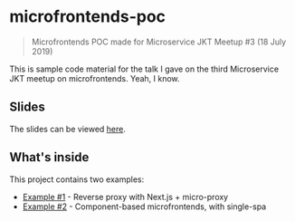 # microfrontends-poc

> Microfrontends POC made for Microservice JKT Meetup #3 (18 July 2019)

This is sample code material for the talk I gave on the third Microservice JKT meetup on microfrontends. Yeah, I know.

## Slides

The slides can be viewed [here](https://docs.google.com/presentation/d/1TLsbDNewVPcd28UwE3CIa073bHbFwuOniLf34ySd29Y/edit?usp=sharing).

## What's inside

This project contains two examples:

- [Example #1](with-proxy) - Reverse proxy with Next.js + micro-proxy
- [Example #2](with-single-spa) - Component-based microfrontends, with single-spa
